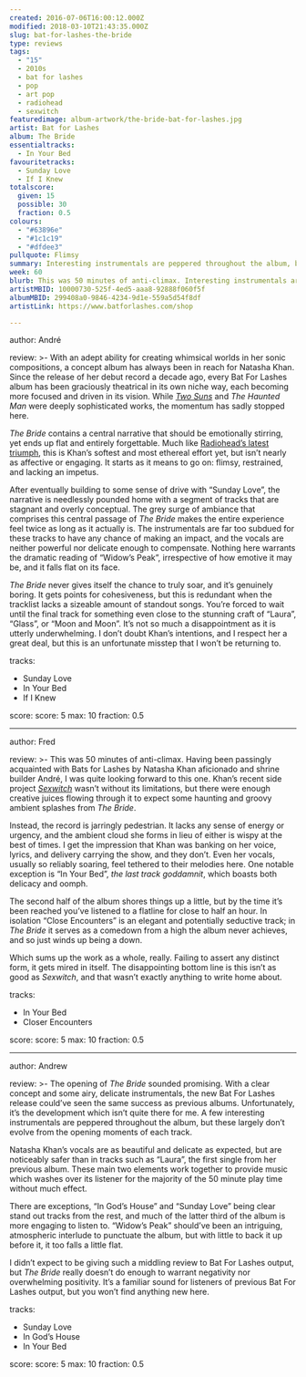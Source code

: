 ```yaml
---
created: 2016-07-06T16:00:12.000Z
modified: 2018-03-10T21:43:35.000Z
slug: bat-for-lashes-the-bride
type: reviews
tags:
  - "15"
  - 2010s
  - bat for lashes
  - pop
  - art pop
  - radiohead
  - sexwitch
featuredimage: album-artwork/the-bride-bat-for-lashes.jpg
artist: Bat for Lashes
album: The Bride
essentialtracks:
  - In Your Bed
favouritetracks:
  - Sunday Love
  - If I Knew
totalscore:
  given: 15
  possible: 30
  fraction: 0.5
colours:
  - "#63896e"
  - "#1c1c19"
  - "#dfdee3"
pullquote: Flimsy
summary: Interesting instrumentals are peppered throughout the album, but these largely don't evolve from the opening moments of each track. Natasha Khan's vocals are as beautiful and delicate as expected, but are noticeably safer than in tracks such as "Laura".
week: 60
blurb: This was 50 minutes of anti-climax. Interesting instrumentals are peppered throughout, but they mostly fail to evolve from the opening moments of each track.
artistMBID: 10000730-525f-4ed5-aaa8-92888f060f5f
albumMBID: 299408a0-9846-4234-9d1e-559a5d54f8df
artistLink: https://www.batforlashes.com/shop

---
```

author: André

review: >-
  With an adept ability for creating whimsical worlds in her sonic compositions, a concept album has always been in reach for Natasha Khan. Since the release of her debut record a decade ago, every Bat For Lashes album has been graciously theatrical in its own niche way, each becoming more focused and driven in its vision. While [*Two Suns*](/reviews/bat-for-lashes-two-suns/) and *The Haunted Man* were deeply sophisticated works, the momentum has sadly stopped here. 
  
  *The Bride* contains a central narrative that should be emotionally stirring, yet ends up flat and entirely forgettable. Much like [Radiohead’s latest triumph](/reviews/radiohead-a-moon-shaped-pool/), this is Khan’s softest and most ethereal effort yet, but isn’t nearly as affective or engaging. It starts as it means to go on: flimsy, restrained, and lacking an impetus. 
  
  After eventually building to some sense of drive with “Sunday Love”, the narrative is needlessly pounded home with a segment of tracks that are stagnant and overly conceptual. The grey surge of ambiance that comprises this central passage of *The Bride* makes the entire experience feel twice as long as it actually is. The instrumentals are far too subdued for these tracks to have any chance of making an impact, and the vocals are neither powerful nor delicate enough to compensate. Nothing here warrants the dramatic reading of “Widow’s Peak”, irrespective of how emotive it may be, and it falls flat on its face. 
  
  *The Bride* never gives itself the chance to truly soar, and it’s genuinely boring. It gets points for cohesiveness, but this is redundant when the tracklist lacks a sizeable amount of standout songs. You’re forced to wait until the final track for something even close to the stunning craft of “Laura”, “Glass”, or “Moon and Moon”. It’s not so much a disappointment as it is utterly underwhelming. I don’t doubt Khan’s intentions, and I respect her a great deal, but this is an unfortunate misstep that I won’t be returning to.

tracks:
  - Sunday Love
  - ­In Your Bed
  - ­If I Knew

score:
  score: 5
  max: 10
  fraction: 0.5

---
author: Fred

review: >-
  This was 50 minutes of anti-climax. Having been passingly acquainted with Bats for Lashes by Natasha Khan aficionado and shrine builder André, I was quite looking forward to this one. Khan’s recent side project [*Sexwitch*](/reviews/sexwitch-sexwitch/) wasn’t without its limitations, but there were enough creative juices flowing through it to expect some haunting and groovy ambient splashes from *The Bride*. 
  
  Instead, the record is jarringly pedestrian. It lacks any sense of energy or urgency, and the ambient cloud she forms in lieu of either is wispy at the best of times. I get the impression that Khan was banking on her voice, lyrics, and delivery carrying the show, and they don’t. Even her vocals, usually so reliably soaring, feel tethered to their melodies here. One notable exception is “In Your Bed”, *the last track goddamnit*, which boasts both delicacy and oomph. 
  
  The second half of the album shores things up a little, but by the time it’s been reached you’ve listened to a flatline for close to half an hour. In isolation “Close Encounters” is an elegant and potentially seductive track; in *The Bride* it serves as a comedown from a high the album never achieves, and so just winds up being a down. 
  
  Which sums up the work as a whole, really. Failing to assert any distinct form, it gets mired in itself. The disappointing bottom line is this isn’t as good as *Sexwitch*, and that wasn’t exactly anything to write home about.

tracks:
  - In Your Bed
  - ­Closer Encounters

score:
  score: 5
  max: 10
  fraction: 0.5

---
author: Andrew

review: >-
  The opening of *The Bride* sounded promising. With a clear concept and some airy, delicate instrumentals, the new Bat For Lashes release could’ve seen the same success as previous albums. Unfortunately, it’s the development which isn’t quite there for me. A few interesting instrumentals are peppered throughout the album, but these largely don’t evolve from the opening moments of each track. 
  
  Natasha Khan’s vocals are as beautiful and delicate as expected, but are noticeably safer than in tracks such as “Laura”, the first single from her previous album. These main two elements work together to provide music which washes over its listener for the majority of the 50 minute play time without much effect. 
  
  There are exceptions, “In God’s House” and “Sunday Love” being clear stand out tracks from the rest, and much of the latter third of the album is more engaging to listen to. “Widow’s Peak” should’ve been an intriguing, atmospheric interlude to punctuate the album, but with little to back it up before it, it too falls a little flat. 
  
  I didn’t expect to be giving such a middling review to Bat For Lashes output, but *The Bride* really doesn’t do enough to warrant negativity nor overwhelming positivity. It’s a familiar sound for listeners of previous Bat For Lashes output, but you won’t find anything new here.

tracks:
  - Sunday Love
  - ­In God’s House
  - ­In Your Bed
  
score:
  score: 5
  max: 10
  fraction: 0.5
